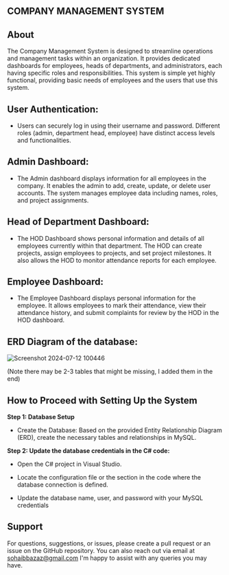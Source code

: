 ## COMPANY MANAGEMENT SYSTEM
## About
The Company Management System is designed to streamline operations and management tasks within an organization. It provides dedicated dashboards for employees, heads of departments, and administrators, each having specific roles and responsibilities. This system is simple yet highly functional, providing basic needs of employees and the users that use this system.

## User Authentication:

- Users can securely log in using their username and password. Different roles (admin, department head, employee) have distinct access levels and functionalities.

## Admin Dashboard:

- The Admin dashboard displays information for all employees in the company. It enables the admin to add, create, update, or delete user accounts. The system manages employee data including names, roles, and project assignments.

## Head of Department Dashboard:
- The HOD Dashboard shows personal information and details of all employees currently within that department. The HOD can create projects, assign employees to projects, and set project milestones. It also allows the HOD to monitor attendance reports for each employee.

## Employee Dashboard:

- The Employee Dashboard displays personal information for the employee. It allows employees to mark their attendance, view their attendance history, and submit complaints for review by the HOD in the HOD dashboard.

## ERD Diagram of the database:
![Screenshot 2024-07-12 100446](https://github.com/user-attachments/assets/487cd200-d14b-42db-ac3d-60bd45f8b3ff)

(Note there may be 2-3 tables that might be missing, I added them in the end)

## How to Proceed with Setting Up the System
**Step 1: Database Setup**
- Create the Database:
Based on the provided Entity Relationship Diagram (ERD), create the necessary tables and relationships in MySQL.

**Step 2: Update the database credentials in the C# code:**
- Open the C# project in Visual Studio.

- Locate the configuration file or the section in the code where the database connection is defined.

- Update the database name, user, and password with your MySQL credentials

## Support
For questions, suggestions, or issues, please create a pull request or an issue on the GitHub repository. You can also reach out via email at sohaibbazaz@gmail.com  I'm happy to assist with any queries you may have.
